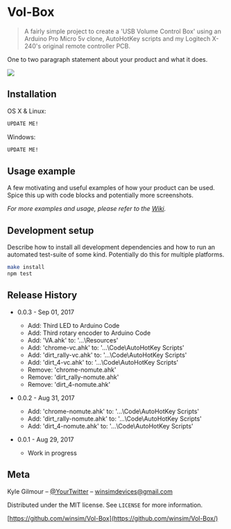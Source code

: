 # Vol-Box
> A fairly simple project to create a 'USB Volume Control Box' using an Arduino Pro Micro 5v clone, AutoHotKey scripts and my Logitech X-240's original remote controller PCB.


One to two paragraph statement about your product and what it does.

![](header.png)

## Installation

OS X & Linux:

```sh
UPDATE ME!
```

Windows:

```sh
UPDATE ME!
```

## Usage example

A few motivating and useful examples of how your product can be used. Spice this up with code blocks and potentially more screenshots.

_For more examples and usage, please refer to the [Wiki][wiki]._

## Development setup

Describe how to install all development dependencies and how to run an automated test-suite of some kind. Potentially do this for multiple platforms.

```sh
make install
npm test
```

## Release History

* 0.0.3 - Sep 01, 2017
    * Add: Third LED to Arduino Code
    * Add: Third rotary encoder to Arduino Code
    * Add: 'VA.ahk' to: '...\Resources'
    * Add: 'chrome-vc.ahk' to: '...\Code\AutoHotKey Scripts'
    * Add: 'dirt_rally-vc.ahk' to: '...\Code\AutoHotKey Scripts'
    * Add: 'dirt_4-vc.ahk' to: '...\Code\AutoHotKey Scripts'
    * Remove: 'chrome-nomute.ahk'
    * Remove: 'dirt_rally-nomute.ahk'
    * Remove: 'dirt_4-nomute.ahk'
    
* 0.0.2 - Aug 31, 2017
    * Add: 'chrome-nomute.ahk' to: '...\Code\AutoHotKey Scripts'
    * Add: 'dirt_rally-nomute.ahk' to: '...\Code\AutoHotKey Scripts'
    * Add: 'dirt_4-nomute.ahk' to: '...\Code\AutoHotKey Scripts'
    
* 0.0.1 - Aug 29, 2017
    * Work in progress

## Meta

Kyle Gilmour – [@YourTwitter](https://twitter.com/dbader_org) – winsimdevices@gmail.com

Distributed under the MIT license. See ``LICENSE`` for more information.

[https://github.com/winsim/Vol-Box](https://github.com/winsim/Vol-Box/)


<!-- Markdown link & img dfn's -->
[wiki]: https://github.com/winsim/Vol-Box/wiki
